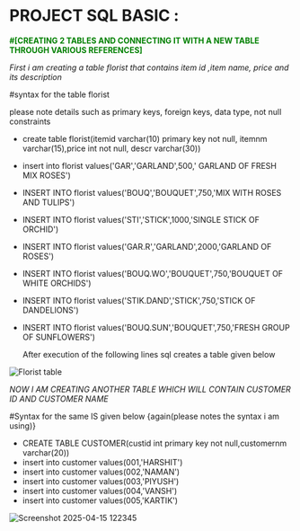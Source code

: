 # PROJECT SQL BASIC :
<font color="green">**#[CREATING 2 TABLES AND CONNECTING IT WITH A NEW TABLE THROUGH VARIOUS REFERENCES]**</font>

*First i am creating a table florist that contains item id ,item name, price and its description*

#syntax for the table florist 

please note details such as primary keys, foreign keys, data type, not null constraints

* create table florist(itemid varchar(10) primary key not null, itemnm varchar(15),price int not null, descr varchar(30))
* insert into florist values('GAR','GARLAND',500,' GARLAND OF FRESH MIX ROSES')
* INSERT INTO florist values('BOUQ','BOUQUET',750,'MIX WITH ROSES AND TULIPS')
* INSERT INTO florist values('STI','STICK',1000,'SINGLE STICK OF ORCHID')
* INSERT INTO florist values('GAR.R','GARLAND',2000,'GARLAND OF ROSES')
* INSERT INTO florist values('BOUQ.WO','BOUQUET',750,'BOUQUET OF WHITE ORCHIDS')
* INSERT INTO florist values('STIK.DAND','STICK',750,'STICK OF DANDELIONS')
* INSERT INTO florist values('BOUQ.SUN','BOUQUET',750,'FRESH GROUP OF SUNFLOWERS')

  After execution of the following lines sql creates a table given below

![Florist table](https://github.com/user-attachments/assets/622d468d-2aba-47cb-b379-0f077b554eef)

*NOW*
*I AM CREATING ANOTHER TABLE WHICH WILL CONTAIN  CUSTOMER ID AND CUSTOMER NAME*

#Syntax for the same IS given below {again(please notes the syntax i am using)}

* CREATE TABLE CUSTOMER(custid int primary key not null,customernm varchar(20))
* insert into customer values(001,'HARSHIT')
* insert into customer values(002,'NAMAN')
* insert into customer values(003,'PIYUSH')
* insert into customer values(004,'VANSH')
* insert into customer values(005,'KARTIK')

![Screenshot 2025-04-15 122345](https://github.com/user-attachments/assets/a624f35e-388c-4989-9753-eb2c288da2df)





